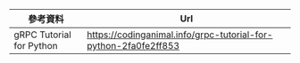 | 參考資料 | Url   |
| ------- | ------|
| gRPC Tutorial for Python |  https://codinganimal.info/grpc-tutorial-for-python-2fa0fe2ff853




